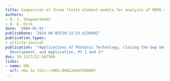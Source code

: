 ```yaml
---
title: Comparison of three finite element models for analysis of MEMS micromirrors
authors:
- R. J. Shapoorabadi
- A. G. Kirk
date: '2004-01-01'
publishDate: '2024-06-03T20:22:23.623690Z'
publication_types:
- article-journal
publication: '*Applications of Photonic Technology, Closing the Gap between Theory,
  Development, and Application, Pt 1 and 2*'
doi: 10.1117/12.567568
links:
- name: URL
  url: <Go to ISI>://WOS:000226463500097
---
```

